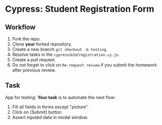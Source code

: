 # Cypress: Student Registration Form

## Workflow

1. Fork the repo.
1. Clone **your** forked repository.
1. Create a new branch `git checkout -b testing`.
1. Resolve tasks in the `cypress`/`e2e`/`registration.cy.js`.
1. Create a pull request.
1. Do not forget to click on `Re-request review` if you submit the homework after previous review.

## Task

App for testing: 
**Your task** is to automate the next flow:

1. Fill all fields in forms except "picture".
1. Click on [Submit] button.
1. Assert inputed data in modal window.
